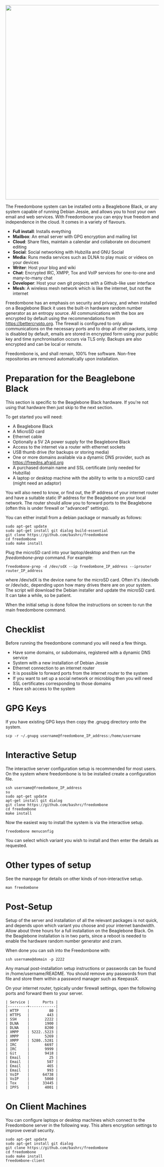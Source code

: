 <img src="https://github.com/bashrc/freedombone/blob/master/img/logo.png?raw=true" width=640/>

The Freedombone system can be installed onto a Beaglebone Black, or any system capable of running Debian Jessie, and allows you to host your own email and web services. With Freedombone you can enjoy true freedom and independence in the cloud. It comes in a variety of flavours.

 - **Full install**: Installs eveything
 - **Mailbox**: An email server with GPG encryption and mailing list
 - **Cloud**: Share files, maintain a calendar and collaborate on document editing
 - **Social**: Social networking with Hubzilla and GNU Social
 - **Media**: Runs media services such as DLNA to play music or videos on your devices
 - **Writer**: Host your blog and wiki
 - **Chat**: Encrypted IRC, XMPP, Tox and VoIP services for one-to-one and many-to-many chat
 - **Developer**: Host your own git projects with a Github-like user interface
 - **Mesh**: A wireless mesh network which is like the internet, but not the internet

Freedombone has an emphasis on security and privacy, and when installed on a Beaglebone Black it uses the built-in hardware random number generator as an entropy source.  All communications with the box are encrypted by default using the recommendations from https://bettercrypto.org. The firewall is configured to only allow communications on the necessary ports and to drop all other packets, icmp is disabled by default, emails are stored in encrypted form using your public key and time synchronisation occurs via TLS only.  Backups are also encrypted and can be local or remote.

Freedombone is, and shall remain, 100% free software. Non-free repositories are removed automatically upon installation.

Preparation for the Beaglebone Black
====================================
This section is specific to the Beaglebone Black hardware. If you're not using that hardware then just skip to the next section.

To get started you will need:

 - A Beaglebone Black
 - A MicroSD card
 - Ethernet cable
 - Optionally a 5V 2A power supply for the Beaglebone Black
 - Access to the internet via a router with ethernet sockets
 - USB thumb drive (for backups or storing media)
 - One or more domains available via a dynamic DNS provider, such as https://freedns.afraid.org
 - A purchased domain name and SSL certificate (only needed for Hubzilla)
 - A laptop or desktop machine with the ability to write to a microSD card (might need an adaptor)

You will also need to know, or find out, the IP address of your internet router and have a suitable static IP address for the Beaglebone on your local network. The router should allow you to forward ports to the Beaglebone (often this is under firewall or "advanced" settings).

You can either install from a debian package or manually as follows:

    sudo apt-get update
    sudo apt-get install git dialog build-essential
    git clone https://github.com/bashrc/freedombone
    cd freedombone
    sudo make install

Plug the microSD card into your laptop/desktop and then run the *freedombone-prep* command. For example:

    freedombone-prep -d /dev/sdX --ip freedombone_IP_address --iprouter router_IP_address

where /dev/sdX is the device name for the microSD card. Often it's /dev/sdb or /dev/sdc, depending upon how many drives there are on your system. The script will download the Debian installer and update the microSD card. It can take a while, so be patient.

When the initial setup is done follow the instructions on screen to run the main freedombone command.

Checklist
=========
Before running the freedombone command you will need a few things.

  * Have some domains, or subdomains, registered with a dynamic DNS service
  * System with a new installation of Debian Jessie
  * Ethernet connection to an internet router
  * It is possible to forward ports from the internet router to the system
  * If you want to set up a social network or microblog then you will need SSL certificates corresponding to those domains
  * Have ssh access to the system

GPG Keys
========
If you have existing GPG keys then copy the .gnupg directory onto the system.

    scp -r ~/.gnupg username@freedombone_IP_address:/home/username

Interactive Setup
=================
The interactive server configuration setup is recommended for most users. On the system where freedombone is to be installed create a configuration file.

    ssh username@freedombone_IP_address
    su
    sudo apt-get update
    apt-get install git dialog
    git clone https://github.com/bashrc/freedombone
    cd freedombone
    make install

Now the easiest way to install the system is via the interactive setup.

    freedombone menuconfig

You can select which variant you wish to install and then enter the details as requested.

Other types of setup
====================
See the manpage for details on other kinds of non-interactive setup.

    man freedombone

Post-Setup
==========
Setup of the server and installation of all the relevant packages is not quick, and depends upon which variant you choose and your internet bandwidth. Allow about three hours for a full installation on the Beaglebone Black. On the Beaglebone installation is in two parts, since a reboot is needed to enable the hardware random number generator and zram.

When done you can ssh into the Freedombone with:

    ssh username@domain -p 2222

Any manual post-installation setup instructions or passwords can be found in /home/username/README. You should remove any passwords from that file and store them within a password manager such as KeepassX.

On your internet router, typically under firewall settings, open the following ports and forward them to your server.

    | Service |      Ports |
    |---------+------------|
    | HTTP    |         80 |
    | HTTPS   |        443 |
    | SSH     |       2222 |
    | DLNA    |       1900 |
    | DLNA    |       8200 |
    | XMPP    | 5222..5223 |
    | XMPP    |       5269 |
    | XMPP    | 5280..5281 |
    | IRC     |       6697 |
    | IRC     |       9999 |
    | Git     |       9418 |
    | Email   |         25 |
    | Email   |        587 |
    | Email   |        465 |
    | Email   |        993 |
    | VoIP    |      64738 |
    | VoIP    |       5060 |
    | Tox     |      33445 |
    | IPFS    |       4001 |

On Client Machines
==================
You can configure laptops or desktop machines which connect to the Freedombone server in the following way. This alters encryption settings to improve overall security.

    sudo apt-get update
    sudo apt-get install git dialog
    git clone https://github.com/bashrc/freedombone
    cd freedombone
    sudo make install
    freedombone-client
